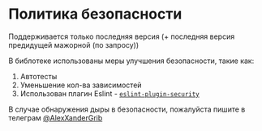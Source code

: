 # Политика безопасности

Поддерживается только последняя версия (+ последняя версия предидущей мажорной (по запросу))

В библотеке использованы меры улучшения безопасности, такие как:
1. Автотесты
2. Уменьшение кол-ва зависимостей
3. Использован плагин Eslint - [`eslint-plugin-security`](https://github.com/nodesecurity/eslint-plugin-security)

В случае обнаружения дыры в безопасности, пожалуйста пишите в телеграм [@AlexXanderGrib](https://t.me/AlexXanderGrib)
